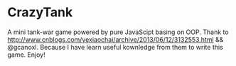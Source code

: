 # CrazyTank
A mini tank-war game powered by pure JavaScipt basing on OOP. Thank to http://www.cnblogs.com/yexiaochai/archive/2013/06/12/3132553.html && @gcanoxl. Because I have learn useful kownledge from them to write this game. Enjoy!
